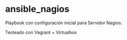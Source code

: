 # ansible_nagios

Playbook con configuración inicial para Servidor Nagios.

Testeado con Vagrant + Virtualbox
